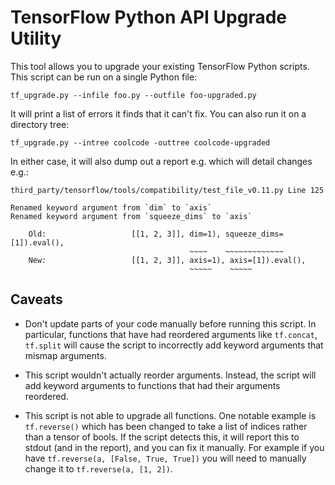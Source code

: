 # TensorFlow Python API Upgrade Utility

This tool allows you to upgrade your existing TensorFlow Python scripts.
This script can be run on a single Python file:

```
tf_upgrade.py --infile foo.py --outfile foo-upgraded.py
```

It will print a list of errors it finds that it can't fix. You can also run
it on a directory tree:

```
tf_upgrade.py --intree coolcode -outtree coolcode-upgraded
```

In either case, it will also dump out a report e.g. which will detail changes
e.g.:

```
third_party/tensorflow/tools/compatibility/test_file_v0.11.py Line 125

Renamed keyword argument from `dim` to `axis`
Renamed keyword argument from `squeeze_dims` to `axis`

    Old:                   [[1, 2, 3]], dim=1), squeeze_dims=[1]).eval(),
                                        ~~~~    ~~~~~~~~~~~~~
    New:                   [[1, 2, 3]], axis=1), axis=[1]).eval(),
                                        ~~~~~    ~~~~~
```

## Caveats

- Don't update parts of your code manually before running this script. In
particular, functions that have had reordered arguments like `tf.concat`,
`tf.split` will cause the script to incorrectly add keyword arguments that
mismap arguments.

- This script wouldn't actually reorder arguments. Instead, the script will add
keyword arguments to functions that had their arguments reordered.

- This script is not able to upgrade all functions. One notable example is
`tf.reverse()` which has been changed to take a list of indices rather than
a tensor of bools. If the script detects this, it will report this to stdout
(and in the report), and you can fix it manually. For example if you have
`tf.reverse(a, [False, True, True])` you will need to manually change it to
`tf.reverse(a, [1, 2])`.




